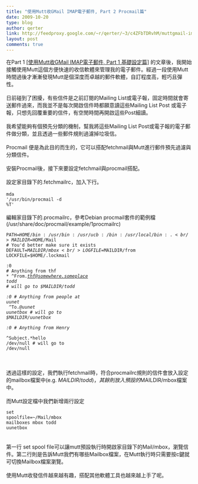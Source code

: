 ```yaml
---
title: "使用Mutt收GMail IMAP電子郵件, Part 2 Procmail篇"
date: 2009-10-20
type: blog
author: qerter
link: http://feedproxy.google.com/~r/qerter/~3/c4ZFbTDRvhM/muttgmail-imap-part-2-procmail.html
layout: post
comments: true
---
```


在Part 1 <a href="http://qerter.blogspot.com/2009/10/muttgmail-imap.html">[使用Mutt收GMail IMAP電子郵件, Part 1 基礎設定篇]</a> 的文章後，我開始接觸使用Mutt這個方便快速的收信軟體來管理我的電子郵件。經過一段使用Mutt時間過後才漸漸發現Mutt是個深度而卓越的郵件軟體，自訂程度高，輕巧且彈性。<br /><br />日前碰到了困擾，有些信件是之前訂閱的Mailing List或電子報，固定時間就會寄送郵件過來，而我並不是每次開啟信件時都願意讀這些Mailing List Post 或電子報，只想先回覆重要的信件，有空閒時間再開啟這些Post細讀。<br /><br />我希望能夠有個預先分類的機制，幫我將這些Mailing List Post或電子報的電子郵件做分類，並且透過一些郵件規則過濾掉垃圾信。<br /><br />Procmail 便是為此目的而生的，它可以搭配fetchmail與Mutt進行郵件預先過濾與分類信件。<br /><br />安裝Procmail後，接下來要設定fetchmail與procmail搭配。<br /><br />設定家目錄下的.fetchmailrc，加入下行。<br /><br /><code>mda '/usr/bin/procmail -d %T'</code><br /><br />編輯家目錄下的.procmailrc，參考Debian procmail套件的範例檔(/usr/share/doc/procmail/example/1procmailrc)<br /><code><br />PATH=$HOME/bin:/usr/bin:/usr/ucb:/bin:/usr/local/bin:.<br />MAILDIR=$HOME/Mail      # You'd better make sure it exists<br />DEFAULT=$MAILDIR/mbox<br />LOGFILE=$MAILDIR/from<br />LOCKFILE=$HOME/.lockmail<br /><br />:0                              # Anything from thf<br />* ^From.*thf@somewhere.someplace<br />todd                            # will go to $MAILDIR/todd<br /><br />:0                              # Anything from people at uunet<br />* ^To.*@uunet<br />uunetbox                        # will go to $MAILDIR/uunetbox<br /><br />:0                              # Anything from Henry<br />* ^Subject.*hello<br />/dev/null                       # will go to /dev/null<br /><br /></code><br /><br />透過這樣的設定，我們執行fetchmail時，符合procmailrc規則的信件會放入設定的mailbox檔案中(e.g. $MAILDIR/todd)，其餘則放入預設的$MAILDIR/mbox檔案中。<br /><br />而Mutt設定檔中我們新增兩行設定<br /><code><br />set spoolfile=~/Mail/mbox<br />mailboxes mbox todd uunetbox<br /></code><br /><br />第一行 set spool file可以讓mutt預設執行時開啟家目錄下的Mail/mbox，瀏覽信件。第二行則是告訴Mutt我們有哪些Mailbox檔案，在Mutt執行時只需要按c鍵就可切換Mailbox檔案瀏覽。<br /><br />使用Mutt收發信件越來越有趣，搭配其他軟體工具也越來越上手了呢。
